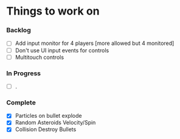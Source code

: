 # Things to work on

### Backlog
- [ ] Add input monitor for 4 players [more allowed but 4 monitored]
- [ ] Don't use UI input events for controls
- [ ] Multitouch controls

### In Progress
- [ ] .

### Complete
- [x] Particles on bullet explode
- [x] Random Asteroids Velocity/Spin
- [x] Collision Destroy Bullets
